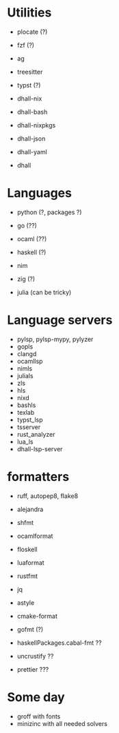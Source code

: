 # Utilities

- plocate (?)
- fzf (?)
- ag
- treesitter
- typst (?)

- dhall-nix
- dhall-bash
- dhall-nixpkgs
- dhall-json
- dhall-yaml
- dhall

# Languages

- python (?, packages ?)
- go (??)
- ocaml (??)
- haskell (?)

- nim
- zig (?)
- julia (can be tricky)

# Language servers

- pylsp, pylsp-mypy, pylyzer
- gopls
- clangd
- ocamllsp
- nimls
- julials
- zls
- hls
- nixd
- bashls
- texlab
- typst_lsp
- tsserver
- rust_analyzer
- lua_ls
- dhall-lsp-server

# formatters

- ruff, autopep8, flake8
- alejandra
- shfmt
- ocamlformat
- floskell
- luaformat
- rustfmt
- jq
- astyle
- cmake-format

- gofmt (?)
- haskellPackages.cabal-fmt ??
- uncrustify ??
- prettier ???

# Some day

- groff with fonts
- minizinc with all needed solvers
